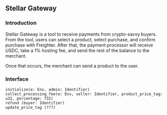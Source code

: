 ## Stellar Gateway

### Introduction
Stellar Gateway is a tool to receive payments from crypto-savvy buyers. From the tool, users can select a product, select purchase, and confirm purchase with Freighter. After that, the payment processor will receive USDC, take a 1% hosting fee, and send the rest of the balance to the merchant. 

Once that occurs, the merchant can send a product to the user.


### Interface

```
initialize(e: Env, admin: Identifier)
collect_processing_fee(e: Env, seller: Identifier, product_price_tag: u32, percentage: f32)
refund (buyer: Identifier)
update_price_tag (???)
```
